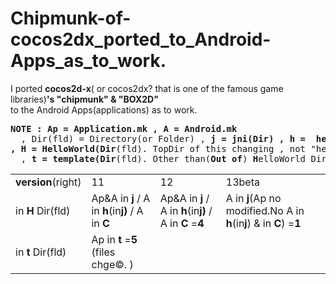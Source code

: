 Chipmunk-of-cocos2dx_ported_to_Android-Apps_as_to_work.
=============================
I ported **cocos2d-x**( or cocos2dx? that is one of the famous game libraries)**'s "chipmunk" & "BOX2D"**  
to the Android Apps(applications) as  to work.  
<pre><b>NOTE : Ap = Application.mk , A = Android.mk</b>
&nbsp; , Dir(fld) = Directory(or Folder) , <b>j = jni(Dir) , h =  helloworld(Dir) , C = Classes(Dir)
, H = HelloWorld(Dir</b>(fld). TopDir of this changing , not "helloworld(Dir)" abobe. <b>)</b>
&nbsp; , <b>t = template(Dir</b>(fld). Other than(<b>Out of</b>) <b>H</b>elloWorld Dir(fld). <b>)</b>
</pre>
<table><tr>
<td><b>version</b>(right)</td>
<td>11</td><td>12</td>
<td>13beta</td></tr>
<tr>
<td>in <b>H</b> Dir(fld)</td>
<td>Ap&A in <b>j</b> / A in <b>h</b>(in<b>j)</b> / A in <b>C</b></td>
<td>Ap&A in <b>j</b> / A in <b>h</b>(in<b>j)</b> / A in <b>C</b> =<b>4</b></td>
<td>A in <b>j</b>(Ap no modified.No A in <b>h</b>(in<b>j</b>) & in <b>C</b>)</b> =<b>1</b></td></tr>
<tr>
<td>in <b>t</b> Dir(fld)</td>
<td>Ap in <b>t</b> =<b>5</b> (files chge&copy. )</td>
<td></td>
<td></td>
</tr></table>
